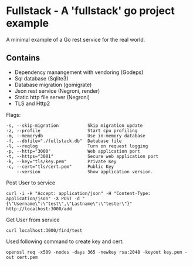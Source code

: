 # Fullstack - A 'fullstack' go project example

A minimal example of a Go rest service for the real world.

## Contains

*  Dependency manangement with vendoring (Godeps)
*  Sql database (Sqlite3)
*  Database migration (gomigrate)
*  Json rest service (Negroni, render)
*  Static http file server (Negroni)
*  TLS and Http2

Flags:

    -s, --skip-migration           Skip migration update
    -z, --profile                  Start cpu profiling
    -m, --memorydb                 Use in-memory database
    -f, --dbfile="./fullstack.db"  Database file
    -l, --reqlog                   Turn on request logging
    -p, --http="3000"              Web application port
    -t, --https="3001"             Secure web application port
    -k, --key="tls/key.pem"        Private Key
    -c, --cert="tls/cert.pem"      Public Key
        --version                  Show application version.

Post User to service

    curl -i -H "Accept: application/json" -H "Content-Type: application/json" -X POST -d "{\"Username\":\"test\",\"Lastname\":\"tester\"}" http://localhost:3000/add

Get User from service

    curl localhost:3000/find/test


Used following command to create key and cert:

    openssl req -x509 -nodes -days 365 -newkey rsa:2048 -keyout key.pem -out cert.pem